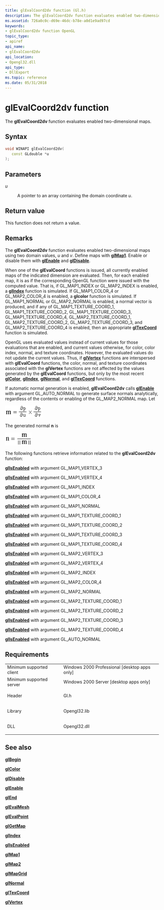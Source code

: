 ```yaml
---
title: glEvalCoord2dv function (Gl.h)
description: The glEvalCoord2dv function evaluates enabled two-dimensional maps.
ms.assetid: 726a0c0c-d69e-46dc-b78e-a0d1e9ad97cd
keywords:
- glEvalCoord2dv function OpenGL
topic_type:
- apiref
api_name:
- glEvalCoord2dv
api_location:
- Opengl32.dll
api_type:
- DllExport
ms.topic: reference
ms.date: 05/31/2018
---
```


# glEvalCoord2dv function

The **glEvalCoord2dv** function evaluates enabled two-dimensional maps.

## Syntax


```C++
void WINAPI glEvalCoord2dv(
   const GLdouble *u
);
```



## Parameters

<dl> <dt>

*u* 
</dt> <dd>

A pointer to an array containing the domain coordinate *u*.

</dd> </dl>

## Return value

This function does not return a value.

## Remarks

The **glEvalCoord2dv** function evaluates enabled two-dimensional maps using two domain values, *u* and *v*. Define maps with [**glMap1**](glmap1.md). Enable or disable them with [**glEnable**](glenable.md) and [**glDisable**](gldisable.md).

When one of the **glEvalCoord** functions is issued, all currently enabled maps of the indicated dimension are evaluated. Then, for each enabled map, it is as if the corresponding OpenGL function were issued with the computed value. That is, if GL\_MAP1\_INDEX or GL\_MAP2\_INDEX is enabled, a [**glIndex**](glindex-functions.md) function is simulated. If GL\_MAP1\_COLOR\_4 or GL\_MAP2\_COLOR\_4 is enabled, a **glcolor** function is simulated. If GL\_MAP1\_NORMAL or GL\_MAP2\_NORMAL is enabled, a normal vector is produced, and if any of GL\_MAP1\_TEXTURE\_COORD\_1, GL\_MAP1\_TEXTURE\_COORD\_2, GL\_MAP1\_TEXTURE\_COORD\_3, GL\_MAP1\_TEXTURE\_COORD\_4, GL\_MAP2\_TEXTURE\_COORD\_1, GL\_MAP2\_TEXTURE\_COORD\_2, GL\_MAP2\_TEXTURE\_COORD\_3, and GL\_MAP2\_TEXTURE\_COORD\_4 is enabled, then an appropriate [**glTexCoord**](gltexcoord-functions.md) function is simulated.

OpenGL uses evaluated values instead of current values for those evaluations that are enabled, and current values otherwise, for color, color index, normal, and texture coordinates. However, the evaluated values do not update the current values. Thus, if [**glVertex**](glvertex-functions.md) functions are interspersed with **glEvalCoord** functions, the color, normal, and texture coordinates associated with the **glVertex** functions are not affected by the values generated by the **glEvalCoord** functions, but only by the most recent [**glColor**](glcolor-functions.md), [**glIndex**](glindex-functions.md), [**glNormal**](glnormal-functions.md), and [**glTexCoord**](gltexcoord-functions.md) functions.

If automatic normal generation is enabled, **glEvalCoord2dv** calls [**glEnable**](glenable.md) with argument GL\_AUTO\_NORMAL to generate surface normals analytically, regardless of the contents or enabling of the GL\_MAP2\_NORMAL map. Let

![](images/evlcrd01.png)

The generated normal **n** is

![](images/evlcrd02.png)

The following functions retrieve information related to the **glEvalCoord2dv** function:

[**glIsEnabled**](glisenabled.md) with argument GL\_MAP1\_VERTEX\_3

[**glIsEnabled**](glisenabled.md) with argument GL\_MAP1\_VERTEX\_4

[**glIsEnabled**](glisenabled.md) with argument GL\_MAP1\_INDEX

[**glIsEnabled**](glisenabled.md) with argument GL\_MAP1\_COLOR\_4

[**glIsEnabled**](glisenabled.md) with argument GL\_MAP1\_NORMAL

[**glIsEnabled**](glisenabled.md) with argument GL\_MAP1\_TEXTURE\_COORD\_1

[**glIsEnabled**](glisenabled.md) with argument GL\_MAP1\_TEXTURE\_COORD\_2

[**glIsEnabled**](glisenabled.md) with argument GL\_MAP1\_TEXTURE\_COORD\_3

[**glIsEnabled**](glisenabled.md) with argument GL\_MAP1\_TEXTURE\_COORD\_4

[**glIsEnabled**](glisenabled.md) with argument GL\_MAP2\_VERTEX\_3

[**glIsEnabled**](glisenabled.md) with argument GL\_MAP2\_VERTEX\_4

[**glIsEnabled**](glisenabled.md) with argument GL\_MAP2\_INDEX

[**glIsEnabled**](glisenabled.md) with argument GL\_MAP2\_COLOR\_4

[**glIsEnabled**](glisenabled.md) with argument GL\_MAP2\_NORMAL

[**glIsEnabled**](glisenabled.md) with argument GL\_MAP2\_TEXTURE\_COORD\_1

[**glIsEnabled**](glisenabled.md) with argument GL\_MAP2\_TEXTURE\_COORD\_2

[**glIsEnabled**](glisenabled.md) with argument GL\_MAP2\_TEXTURE\_COORD\_3

[**glIsEnabled**](glisenabled.md) with argument GL\_MAP2\_TEXTURE\_COORD\_4

[**glIsEnabled**](glisenabled.md) with argument GL\_AUTO\_NORMAL

## Requirements



|                                     |                                                                                         |
|-------------------------------------|-----------------------------------------------------------------------------------------|
| Minimum supported client<br/> | Windows 2000 Professional \[desktop apps only\]<br/>                              |
| Minimum supported server<br/> | Windows 2000 Server \[desktop apps only\]<br/>                                    |
| Header<br/>                   | <dl> <dt>Gl.h</dt> </dl>         |
| Library<br/>                  | <dl> <dt>Opengl32.lib</dt> </dl> |
| DLL<br/>                      | <dl> <dt>Opengl32.dll</dt> </dl> |



## See also

<dl> <dt>

[**glBegin**](glbegin.md)
</dt> <dt>

[**glColor**](glcolor-functions.md)
</dt> <dt>

[**glDisable**](gldisable.md)
</dt> <dt>

[**glEnable**](glenable.md)
</dt> <dt>

[**glEnd**](glend.md)
</dt> <dt>

[**glEvalMesh**](glevalmesh-functions.md)
</dt> <dt>

[**glEvalPoint**](glevalpoint.md)
</dt> <dt>

[**glGetMap**](glgetmap.md)
</dt> <dt>

[**glIndex**](glindex-functions.md)
</dt> <dt>

[**glIsEnabled**](glisenabled.md)
</dt> <dt>

[**glMap1**](glmap1.md)
</dt> <dt>

[**glMap2**](glmap2.md)
</dt> <dt>

[**glMapGrid**](glmapgrid-functions.md)
</dt> <dt>

[**glNormal**](glnormal-functions.md)
</dt> <dt>

[**glTexCoord**](gltexcoord-functions.md)
</dt> <dt>

[**glVertex**](glvertex-functions.md)
</dt> </dl>

 

 





